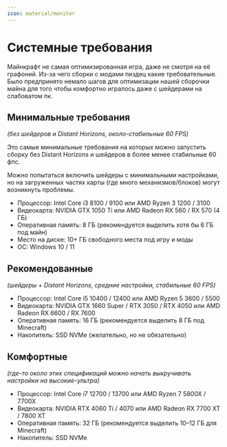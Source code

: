 ```yaml
---
icon: material/monitor
---
```


# Системные требования

Майнкрафт не самая оптимизированная игра, даже не смотря на её графоний. 
Из-за чего сборки с модами пиздец какие требовательные.
Было предпринято немало шагов для оптимизации нашей сборочки майна для того чтобы комфортно игралось даже с шейдерами на слабоватом пк.

## Минимальные требования
_(без шейдеров и Distant Horizons, около-стабильные 60 FPS)_

Это самые минимальные требования на которых можно запустить сборку без Distant Horizons и шейдеров в более менее стабильные 60 фпс. 

Можно попытаться включить шейдеры с минимальными настройками, но на загруженных частях карты (где много механизмов/блоков) могут возникнуть проблемы.

- Процессор: Intel Core i3 8100 / 9100 или AMD Ryzen 3 1200 / 3100
- Видеокарта: NVIDIA GTX 1050 Ti или AMD Radeon RX 560 / RX 570 (4 ГБ)
- Оперативная память: 8 ГБ (рекомендуется выделить хотя бы 6 ГБ под майн)
- Место на диске: 10+ ГБ свободного места под игру и моды
- ОС: Windows 10 / 11

## Рекомендованные
_(шейдеры + Distant Horizons, средние настройки, стабильные 60 FPS)_

- Процессор: Intel Core i5 10400 / 12400 или AMD Ryzen 5 3600 / 5500
- Видеокарта: NVIDIA GTX 1660 Super / RTX 3050 / RTX 4050 или AMD Radeon RX 6600 / RX 7600
- Оперативная память: 16 ГБ (рекомендуется выделить 8 ГБ под Minecraft)
- Накопитель: SSD NVMe (желательно, но не обязательно)

## Комфортные
_(где-то около этих спецификаций можно начать выкручивать настройки на высокие-ультра)_

- Процессор: Intel Core i7 12700 / 13700 или AMD Ryzen 7 5800X / 7700X
- Видеокарта: NVIDIA RTX 4060 Ti / 4070 или AMD Radeon RX 7700 XT / 7800 XT
- Оперативная память: 32 ГБ (рекомендуется выделить 10–12 ГБ для Minecraft)
- Накопитель: SSD NVMe